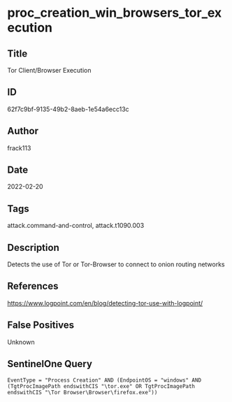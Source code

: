 # proc_creation_win_browsers_tor_execution

## Title
Tor Client/Browser Execution

## ID
62f7c9bf-9135-49b2-8aeb-1e54a6ecc13c

## Author
frack113

## Date
2022-02-20

## Tags
attack.command-and-control, attack.t1090.003

## Description
Detects the use of Tor or Tor-Browser to connect to onion routing networks

## References
https://www.logpoint.com/en/blog/detecting-tor-use-with-logpoint/

## False Positives
Unknown

## SentinelOne Query
```
EventType = "Process Creation" AND (EndpointOS = "windows" AND (TgtProcImagePath endswithCIS "\tor.exe" OR TgtProcImagePath endswithCIS "\Tor Browser\Browser\firefox.exe"))

```